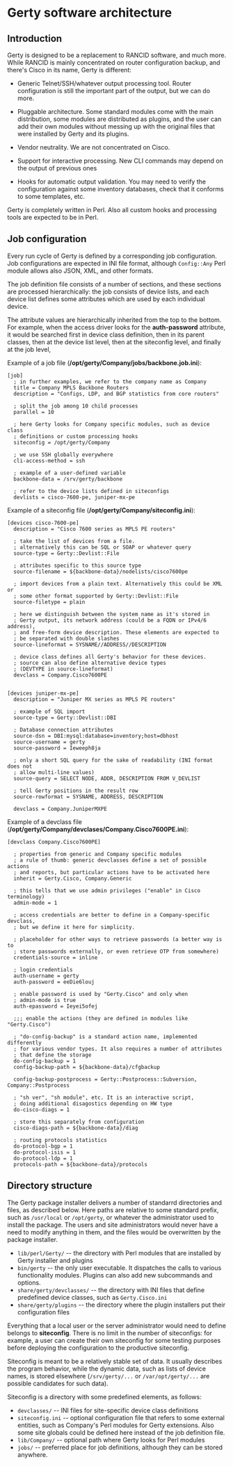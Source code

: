 Gerty software architecture
===========================

Introduction
------------

Gerty is designed to be a replacement to RANCID software, and much more.
While RANCID is mainly concentrated on router configuration backup, and
there's Cisco in its name, Gerty is different:

*   Generic Telnet/SSH/whatever output processing tool.
    Router configuration is still the important part of the output, but
    we can do more.

*   Pluggable architecture.
    Some standard modules come with the main
    distribution, some modules are distributed as plugins, and the user
    can add their own modules without messing up with the original files
    that were installed by Gerty and its plugins.

*   Vendor neutrality.
    We are not concentrated on Cisco.

*   Support for interactive processing.
    New CLI commands may depend on the output of previous ones

*   Hooks for automatic output validation.
    You may need to verify the configuration against some
    inventory databases, check that it conforms to some templates, etc.

Gerty is completely written in Perl. Also all custom hooks and
processing tools are expected to be in Perl.


Job configuration
-----------------

Every run cycle of Gerty is defined by a corresponding job configuration.
Job configurations are expected in INI file format, although `Config::Any`
Perl module allows also JSON, XML, and other formats.

The job definition file consists of a number of sections, and these sections
are processed hierarchically: the job consists of device lists, and each
device list defines some attributes which are used by each individual device.

The attribute values are hierarchically inherited from the top to the bottom.
For example, when the access driver looks for the **auth-password** attribute,
it would be searched first in device class definition, then in its parent
classes, then at the device list level, then at the siteconfig level,
and finally at the job level, 



Example of a job file (**/opt/gerty/Company/jobs/backbone.job.ini**):

    [job]
      ; in further examples, we refer to the company name as Company
      title = Company MPLS Backbone Routers
      description = "Configs, LDP, and BGP statistics from core routers"

      ; split the job among 10 child processes
      parallel = 10

      ; here Gerty looks for Company specific modules, such as device class
      ; definitions or custom processing hooks
      siteconfig = /opt/gerty/Company

      ; we use SSH globally everywhere
      cli-access-method = ssh

      ; example of a user-defined variable
      backbone-data = /srv/gerty/backbone
      
      ; refer to the device lists defined in siteconfigs
      devlists = cisco-7600-pe, juniper-mx-pe
      
Example of a siteconfig file (**/opt/gerty/Company/siteconfig.ini**):

    [devices cisco-7600-pe]
      description = "Cisco 7600 series as MPLS PE routers"

      ; take the list of devices from a file.
      ; alternatively this can be SQL or SOAP or whatever query
      source-type = Gerty::Devlist::File

      ; attributes specific to this source type
      source-filename = ${backbone-data}/nodelists/cisco7600pe

      ; import devices from a plain text. Alternatively this could be XML or
      ; some other format supported by Gerty::Devlist::File
      source-filetype = plain

      ; here we distinguish between the system name as it's stored in
      ; Gerty output, its network address (could be a FQDN or IPv4/6 address),
      ; and free-form device description. These elements are expected to
      ; be separated with double slashes
      source-lineformat = SYSNAME//ADDRESS//DESCRIPTION

      ; device class defines all Gerty's behavior for these devices.
      ; source can also define alternative device types
      ; (DEVTYPE in source-lineformat)
      devclass = Company.Cisco7600PE


    [devices juniper-mx-pe]
      description = "Juniper MX series as MPLS PE routers"

      ; example of SQL import
      source-type = Gerty::Devlist::DBI

      ; Database connection attributes
      source-dsn = DBI:mysql:database=inventory;host=dbhost
      source-username = gerty
      source-password = Ieweeph8ja

      ; only a short SQL query for the sake of readability (INI format does not
      ; allow multi-line values)
      source-query = SELECT NODE, ADDR, DESCRIPTION FROM V_DEVLIST

      ; tell Gerty positions in the result row
      source-rowformat = SYSNAME, ADDRESS, DESCRIPTION

      devclass = Company.JuniperMXPE

Example of a devclass file 
(**/opt/gerty/Company/devclases/Company.Cisco7600PE.ini**):

    [devclass Company.Cisco7600PE]

      ; properties from generic and Company specific modules
      ; a rule of thumb: generic devclasses define a set of possible actions 
      ; and reports, but particular actions have to be activated here
      inherit = Gerty.Cisco, Company.Generic

      ; this tells that we use admin privileges ("enable" in Cisco terminology)
      admin-mode = 1

      ; access credentials are better to define in a Company-specific devclass,
      ; but we define it here for simplicity.

      ; placeholder for other ways to retrieve passwords (a better way is to
      ; store passwords externally, or even retrieve OTP from somewhere)
      credentials-source = inline

      ; login credentials
      auth-username = gerty
      auth-password = eeDie6louj

      ; enable password is used by "Gerty.Cisco" and only when 
      ; admin-mode is true
      auth-epassword = Ieyei5ofej

      ;;; enable the actions (they are defined in modules like "Gerty.Cisco")

      ; "do-config-backup" is a standard action name, implemented differently
      ; for various vendor types. It also requires a number of attributes
      ; that define the storage
      do-config-backup = 1
      config-backup-path = ${backbone-data}/cfgbackup

      config-backup-postprocess = Gerty::Postprocess::Subversion, Company::Postprocess

      ; "sh ver", "sh module", etc. It is an interactive script,
      ; doing additional disagostics depending on HW type
      do-cisco-diags = 1

      ; store this separately from configuration
      cisco-diags-path = ${backbone-data}/diag

      ; routing protocols statistics
      do-protocol-bgp = 1
      do-protocol-isis = 1
      do-protocol-ldp = 1
      protocols-path = ${backbone-data}/protocols


Directory structure
-------------------

The Gerty package installer delivers a number of standarrd directories and
files, as described below. Here paths are relative to some standard prefix,
such as `/usr/local` or `/opt/gerty`, or whatever the administrator used to 
install the package.
The users and site administrators would never have a need to modify
anything in them, and the files would be overwritten by the package installer.


*   `lib/perl/Gerty/` -- the directory with Perl modules that are installed
    by Gerty installer and plugins
*   `bin/gerty` -- the only user executable. It dispatches the calls to
    various functionality modules. Plugins can also add new subcommands and
    options.
*   `share/gerty/devclasses/` -- the directory with INI files that define
    predefined device classes, such as `Gerty.Cisco.ini`
*   `share/gerty/plugins` -- the directory where the plugin installers put 
    their configuration files


Everything that a local user or the server administrator would need to define
belongs to **siteconfig**. There is no limit in the number of siteconfigs:
for example, a user can create their own siteconfig for some testing purposes
before deploying the configuration to the productive siteconfig.

Siteconfig is meant to be a relatively stable set of data. It usually
describes the program behavior, while the dynamic data, such as lists of
device names, is stored elsewhere (`/srv/gerty/...` or `/var/opt/gerty/...`
are possible candidates for such data).

Siteconfig is a directory with some predefined elements, as follows:

*   `devclasses/` -- INI files for site-specific device class definitions
*   `siteconfig.ini` -- optional configuration file that refers to
    some external entities, such as Company's Perl modules for
    Gerty extensions. Also some site globals could be defined here instead of
    the job definition file.
*   `lib/Company/` -- optional path where Gerty looks for Perl modules
*   `jobs/` -- preferred place for job definitions, although they can be 
    stored anywhere.



